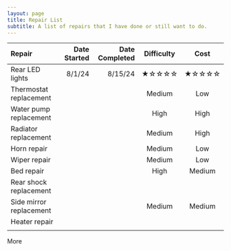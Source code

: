 ```yaml
---
layout: page
title: Repair List
subtitle: A list of repairs that I have done or still want to do.
---
```


| Repair | Date Started |Date Completed |Difficulty | Cost |
|:--------| -----:|-----:|:----:|:----:|
| Rear LED lights | 8/1/24 | 8/15/24 | ★☆☆☆☆ | ★☆☆☆☆ |
| Thermostat replacement | | | Medium | Low |
| Water pump replacement | | | High | High |
| Radiator replacement | | | Medium | High |
| Horn repair  ||| Medium | Low |
| Wiper repair ||| Medium | Low |
| Bed repair ||| High | Medium |
| Rear shock replacement |||||
| Side mirror replacement ||| Medium | Medium |
| Heater repair |||||
||||||

More
<!--stackedit_data:
eyJoaXN0b3J5IjpbLTcyNDg4NzEzLDM5MjI1OTcxOSw2ODMxMT
cyOTIsLTE2NzE2NTQxMDMsLTk5MzgyMDE3MCwyMDQwODUzODcx
XX0=
-->